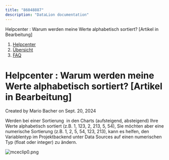 ```yaml
---
title: "86048887"
description: "DataLion documentation"
---
```


Helpcenter : Warum werden meine Werte alphabetisch sortiert? \[Artikel in Bearbeitung\]  

1.  [Helpcenter](index.html)
2.  [Übersicht](2982609.html)
3.  [FAQ](FAQ_3539147.html)

# Helpcenter : Warum werden meine Werte alphabetisch sortiert? \[Artikel in Bearbeitung\]

Created by Mario Bacher on Sept. 20, 2024

Werden bei einer Sortierung  in den Charts (aufsteigend, absteigend) Ihre Werte alphabetisch sortiert (z.B. 1, 123, 2, 213, 5, 54), Sie möchten aber eine numerische Sortierung (z.B. 1, 2, 5, 54, 123, 213), kann es helfen, den Variablentyp im Projektbackend unter Data Sources auf einen numerischen Typ (float oder integer) zu ändern. 

![mceclip0.png](/img/86212639.png?width=760)